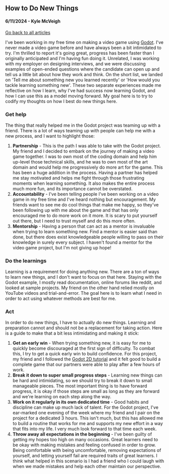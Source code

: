 ## How to Do New Things
#### 6/11/2024 - Kyle McVeigh
[Go back to all articles](../../)

I've been working in my free time on making a video game using [Godot](https://godotengine.org/). I've never made a video game before and have always been a bit intimidated to try. I'm thrilled to report it's going great, progress has been faster than I originally anticipated and I'm having fun doing it. Unrelated, I was working with my employer on designing interviews, and we were discussing examples of open-ended questions where the candidate can open up and tell us a little bit about how they work and think. On the short list, we landed on 'Tell me about something new you learned recently' or 'How would you tackle learning something new'. These two separate experiences made me reflective on how I learn, why I've had success now learning Godot, and how I can use this as a model moving forward. My goal here is to try to codify my thoughts on how I best do new things here. 

### Get help
The thing that really helped me in the Godot project was teaming up with a friend. There is a lot of ways teaming up with people can help me with a new process, and I want to highlight those:
1. **Partnership** - This is the path I was able to take with the Godot project. My friend and I decided to embark on the journey of making a video game together. I was to own most of the coding domain and help him up-level those technical skills, and he was to own most of the art domain and would help me progressively do more art for the game. This has been a huge addition in the process. Having a partner has helped me stay motivated and helps me fight through those frustrating moments when learning something. It also makes the entire process much more fun, and its importance cannot be overstated. 
2. **Accountability** - I've been telling people I've been working on a video game in my free time and I've heard nothing but encouragement. My friends want to see me do cool things that make me happy, so they've been following up with me about the game and that has only encouraged me to do more work on it more. It is scary to put yourself out there, but I need to trust myself and do this more often.  
3. **Mentorship** - Having a person that can act as a mentor is invaluable when trying to learn something new. Find a mentor is easier said than done, but there does exist knowledgeable people willing to pass on their knowledge in surely every subject. I haven't found a mentor for the video game project, but I'm not giving up hope! 

### Do the learnings
Learning is a requirement for doing anything new. There are a ton of ways to learn new things, and I don't want to focus on that here. Staying with the Godot example, I mostly read documentation, online forums like reddit, and looked at sample projects. My friend on the other hand relied mostly on YouTube videos and trial-and-error. The goal here is to learn what I need in order to act using whatever methods are best for me.

### Act 
In order to do new things, I have to actually do new things. Learning and preparation cannot and should not be a replacement for taking action. Here is a guide to make that a bit less intimidating and making it stick:
1. **Get an early win** - When trying something new, it is easy for me to quickly become discouraged at the first sign of difficulty. To combat this, I try to get a quick early win to build confidence. For this project, my friend and I followed the [Godot 2D tutorial](https://docs.godotengine.org/en/stable/getting_started/first_2d_game/index.html) and it felt good to build a complete game that our partners were able to play after a few hours of work. 
2. **Break it down to super small progress steps** - Learning new things can be hard and intimidating, so we should try to break it down to small manageable pieces. The most important thing is to have forward progress, it is okay if those steps are small as long as they are forward and we're learning on each step along the way. 
3. **Work on it regularly in its own dedicated time** - Good habits and discipline can make up much lack of talent. For the Godot project, I've ear-marked one evening of the week where my friend and I pair on the project for a dedicated 3 hours. This isn't much, but this has allowed me to build a routine that works for me and supports my new effort in a way that fits into my life. I very much look forward to that time each week.
4. **Throw away all expectations in the beginning** - I've been guilty of getting my hopes too high on many occasions. Great learners need to be okay with making mistakes and feeling confused in order to grow. Being comfortable with being uncomfortable, removing expectations of yourself, and letting yourself fail are required traits of great learners. I think what helped in this scenario is I had a friend who I could laugh with when we made mistakes and help each other maintain our perspective. 
